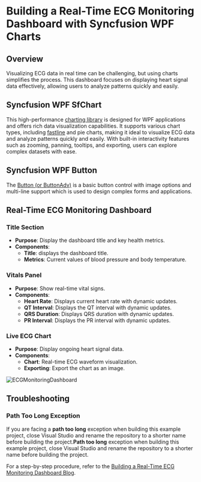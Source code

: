# Building a Real-Time ECG Monitoring Dashboard with Syncfusion WPF Charts

## Overview

Visualizing ECG data in real time can be challenging, but using charts simplifies the process. This dashboard focuses on displaying heart signal data effectively, allowing users to analyze patterns quickly and easily.

## Syncfusion WPF SfChart

This high-performance [charting library](https://help.syncfusion.com/wpf/charts/getting-started) is designed for WPF applications and offers rich data visualization capabilities. It supports various chart types, including [fastline](https://help.syncfusion.com/cr/wpf/Syncfusion.UI.Xaml.Charts.FastLineSeries.html) and pie charts, making it ideal to visualize ECG data and analyze patterns quickly and easily. With built-in interactivity features such as zooming, panning, tooltips, and exporting, users can explore complex datasets with ease.

## Syncfusion WPF Button

The [Button (or ButtonAdv)](https://help.syncfusion.com/wpf/button/getting-started) is a basic button control with image options and multi-line support which is used to design complex forms and applications.

## Real-Time ECG Monitoring Dashboard

### Title Section

- **Purpose**: Display the dashboard title and key health metrics.
- **Components**:
  - **Title**: displays the dashboard title.
  - **Metrics**: Current values of blood pressure and body temperature.

### Vitals Panel

- **Purpose**: Show real-time vital signs.
- **Components**:
  - **Heart Rate**: Displays current heart rate with dynamic updates.
  - **QT Interval**: Displays the QT interval with dynamic updates.
  - **QRS Duration**: Displays QRS duration with dynamic updates.
  - **PR Interval**: Displays the PR interval with dynamic updates.

### Live ECG Chart

- **Purpose**: Display ongoing heart signal data.
- **Components**:
  - **Chart**: Real-time ECG waveform visualization.
  - **Exporting**: Export the chart as an image.

![ECGMonitoringDashboard](https://github.com/user-attachments/assets/c2c13e75-69d5-4f3c-ae7e-b93ff1d4bbd3)


## Troubleshooting

### Path Too Long Exception

If you are facing a **path too long** exception when building this example project, close Visual Studio and rename the repository to a shorter name before building the project.**Path too long** exception when building this example project, close Visual Studio and rename the repository to a shorter name before building the project.

For a step-by-step procedure, refer to the [Building a Real-Time ECG Monitoring Dashboard Blog](#).